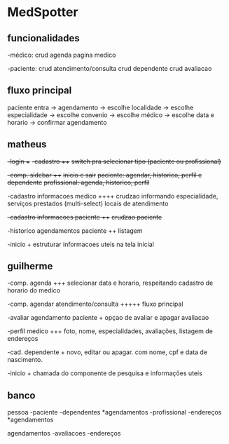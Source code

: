 # MedSpotter

## funcionalidades

-médico:
crud agenda
pagina medico

-paciente:
crud atendimento/consulta
crud dependente
crud avaliacao

## fluxo principal

paciente entra -> agendamento -> escolhe localidade -> escolhe especialidade -> escolhe convenio -> escolhe médico -> escolhe data e horario -> confirmar agendamento

## matheus

~~-login +~~
~~-cadastro ++~~
~~switch pra selecionar tipo (paciente ou profissional)~~

~~-comp. sidebar ++~~
~~inicio e sair~~
~~paciente: agendar, historico, perfil e dependente~~
~~profissional: agenda, historico, perfil~~

-cadastro informacoes medico ++++
crudzao informando especialidade, serviços prestados (multi-select)
locais de atendimento

~~-cadastro informacoes paciente ++~~
~~crudzao paciente~~

-historico agendamentos paciente ++
listagem

-inicio +
estruturar informacoes uteis na tela inicial

## guilherme

-comp. agenda +++
selecionar data e horario, respeitando cadastro de horario do medico

-comp. agendar atendimento/consulta +++++
fluxo principal

-avaliar agendamento paciente +
opçao de avaliar e apagar avaliacao

-perfil medico +++
foto, nome, especialidades, avaliações, listagem de endereços

-cad. dependente +
novo, editar ou apagar. com nome, cpf e data de nascimento.

-inicio +
chamada do componente de pesquisa e informações uteis

## banco

pessoa
-paciente
-dependentes
*agendamentos
-profissional
-endereços
*agendamentos

agendamentos
-avaliacoes
-endereços

